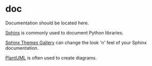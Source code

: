 # doc

Documentation should be located here.

[Sphinx](https://www.sphinx-doc.org) is commonly used to document Python libraries.

[Sphinx Themes Gallery](https://sphinx-themes.org/) can change the look 'n' feel of your Sphinx documentation.

[PlantUML](https://plantuml.com/) is often used to create diagrams.
